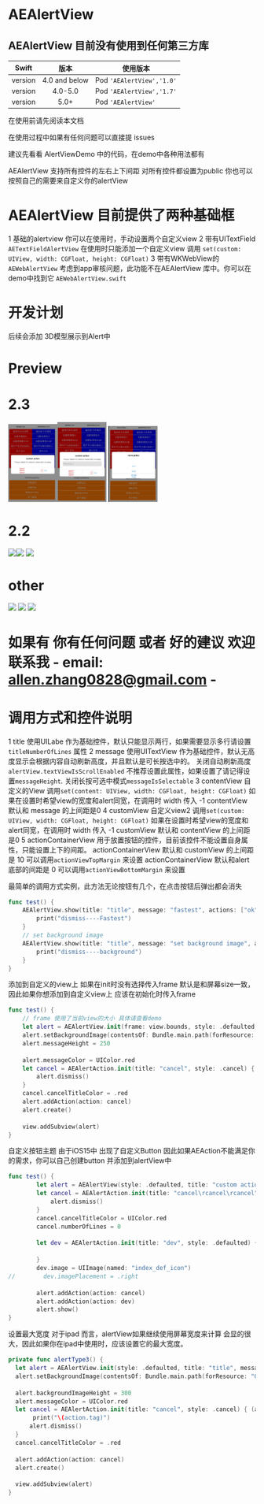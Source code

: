# AEAlertView 
## AEAlertView 目前没有使用到任何第三方库

| Swift        |     版本       | 使用版本  |
| ------------- |:-------------:| -----|
| version      | 4.0 and below  | Pod `'AEAlertView','1.0'` |
| version      | 4.0-5.0        | Pod `'AEAlertView','1.7'` |
| version      | 5.0+           | Pod `'AEAlertView'` |

<font>
     <p>在使用前请先阅读本文档</p>
     <p>在使用过程中如果有任何问题可以直接提 issues</p>
     <p>建议先看看 AlertViewDemo 中的代码，在demo中各种用法都有</p>
</font>

AEAlertView 支持所有控件的左右上下间距
对所有控件都设置为public 你也可以按照自己的需要来自定义你的alertView

# AEAlertView 目前提供了两种基础框 
1 基础的alertview 你可以在使用时，手动设置两个自定义view
2 带有UITextField `AETextFieldAlertView` 在使用时只能添加一个自定义view 调用 `set(custom: UIView, width: CGFloat, height: CGFloat)`
3 带有WKWebView的 `AEWebAlertView` 考虑到app审核问题，此功能不在AEAlertView 库中。你可以在demo中找到它 `AEWebAlertView.swift`

# 开发计划
后续会添加 3D模型展示到Alert中


# Preview                                                                       

# 2.3
<view><img src="https://github.com/Allen0828/AEAlertView/blob/master/img-folder/2.3-001.jpg" width="100"></img><img
src="https://github.com/Allen0828/AEAlertView/blob/master/img-folder/2.3-002.jpg" width="100"></img> <img
src="https://github.com/Allen0828/AEAlertView/blob/master/img-folder/2.3-003.jpg" width="100"></img>
</view>

# 2.2
<view>

<img src="https://github.com/Allen0828/AEAlertView/blob/master/img-folder/new3.jpeg" width="100"></img><img
src="https://github.com/Allen0828/AEAlertView/blob/master/img-folder/gif003.gif" width="100"></img> <img
src="https://github.com/Allen0828/AEAlertView/blob/master/img-folder/new7.jpeg" width="100"></img>

</view>

# other 
<view>

<img src="https://github.com/Allen0828/AEAlertView/blob/master/img-folder/new1.jpeg" width="150"></img>
<img src="https://github.com/Allen0828/AEAlertView/blob/master/img-folder/succees2.1.gif" width="150"></img>
<img src="https://github.com/Allen0828/AEAlertView/blob/master/img-folder/uiAlertView_GIF.gif" width="150"></img>

</view>

# 如果有 你有任何问题 或者 好的建议 欢迎联系我  - email: allen.zhang0828@gmail.com -


# 调用方式和控件说明
1 title 使用UILabe 作为基础控件，默认只能显示两行，如果需要显示多行请设置`titleNumberOfLines` 属性
2 message 使用UITextView 作为基础控件，默认无高度显示会根据内容自动刷新高度，并且默认是可长按选中的。
    关闭自动刷新高度`alertView.textViewIsScrollEnabled` 不推荐设置此属性，如果设置了请记得设置`messageHeight`.
    关闭长按可选中模式`messageIsSelectable` 
3 contentView 自定义的View 调用`set(content: UIView, width: CGFloat, height: CGFloat)`
    如果在设置时希望view的宽度和alert同宽，在调用时 width 传入 -1
    contentView 默认和 message 的上间距是0
4 customView 自定义view2 调用`set(custom: UIView, width: CGFloat, height: CGFloat)`
    如果在设置时希望view的宽度和alert同宽，在调用时 width 传入 -1
    customView 默认和 contentView 的上间距是0
5 actionContainerView 用于放置按钮的控件，目前该控件不能设置自身属性，只能设置上下的间距。
    actionContainerView 默认和 customView 的上间距是 10 可以调用`actionViewTopMargin` 来设置
    actionContainerView 默认和alert 底部的间距是 0  可以调用`actionViewBottomMargin` 来设置


最简单的调用方式实例，此方法无论按钮有几个，在点击按钮后弹出都会消失
```swift
func test() {
    AEAlertView.show(title: "title", message: "fastest", actions: ["ok"]) { action in
        print("dismiss----Fastest")
    }
    // set background image
    AEAlertView.show(title: "title", message: "set background image", actions: ["cancel", "ok"], bgImage: UIImage(named: "006")) { action in
        print("dismiss----background")
    }
}
```

添加到自定义的view上 如果在init时没有选择传入frame 默认是和屏幕size一致，因此如果你想添加到自定义view上 应该在初始化时传入frame
```swift
func test() {
    // frame 使用了当前view的大小 具体请查看demo
    let alert = AEAlertView.init(frame: view.bounds, style: .defaulted, title: "title", message: "set gif height Add alert to the current view")
    alert.setBackgroundImage(contentsOf: Bundle.main.path(forResource: "003", ofType: "gif"))
    alert.messageHeight = 250
    
    alert.messageColor = UIColor.red
    let cancel = AEAlertAction.init(title: "cancel", style: .cancel) { (action) in
        alert.dismiss()
    }
    cancel.cancelTitleColor = .red
    alert.addAction(action: cancel)
    alert.create()

    view.addSubview(alert)
}
```

自定义按钮主题  由于iOS15中 出现了自定义Button 因此如果AEAction不能满足你的需求，你可以自己创建button 并添加到alertView中
```swift
func test() {
        let alert = AEAlertView(style: .defaulted, title: "custom action", message: "Please check the default values before using")
        let cancel = AEAlertAction.init(title: "cancel\rcancel\rcancel", style: .cancel) { (action) in
            alert.dismiss()
        }
        cancel.cancelTitleColor = UIColor.red
        cancel.numberOfLines = 0
        
        let dev = AEAlertAction.init(title: "dev", style: .defaulted) { (action) in
           
        }
        dev.image = UIImage(named: "index_def_icon")
//        dev.imagePlacement = .right
        
        alert.addAction(action: cancel)
        alert.addAction(action: dev)
        alert.show()
}
```

设置最大宽度  对于ipad 而言，alertView如果继续使用屏幕宽度来计算 会显的很大，因此如果你在ipad中使用时，应该设置它的最大宽度。
```swift
private func alertType3() {
  let alert = AEAlertView.init(style: .defaulted, title: "title", message: "set gif height Add alert to the current view", maximumWidth: 600)
  alert.setBackgroundImage(contentsOf: Bundle.main.path(forResource: "003", ofType: "gif"))
        
  alert.backgroundImageHeight = 300
  alert.messageColor = UIColor.red
  let cancel = AEAlertAction.init(title: "cancel", style: .cancel) { (action) in
       print("\(action.tag)")
      alert.dismiss()
  }
  cancel.cancelTitleColor = .red
        
  alert.addAction(action: cancel)
  alert.create()
        
  view.addSubview(alert)
}
```











